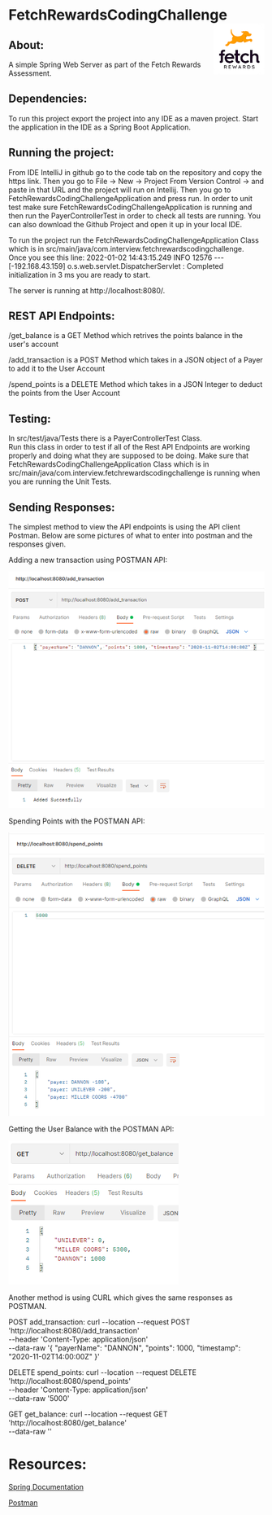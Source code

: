 # FetchRewardsCodingChallenge <img align="right" width="100" height="100" src="images/FetchRewards.PNG">

## About:

A simple Spring Web Server as part of the Fetch Rewards Assessment.

## Dependencies:

To run this project export the project into any IDE as a maven project.  Start the application in the IDE as a Spring Boot Application.

## Running the project:

From IDE IntelliJ in github go to the code tab on the repository and copy the https link.
Then you go to File -> New -> Project From Version Control -> and paste in that URL and the project will run on Intellij.
Then you go to FetchRewardsCodingChallengeApplication and press run.
In order to unit test make sure FetchRewardsCodingChallengeApplication is running and then run the PayerControllerTest in order to check all tests are running.
You can also download the Github Project and open it up in your local IDE.

To run the project run the FetchRewardsCodingChallengeApplication Class which is in src/main/java/com.interview.fetchrewardscodingchallenge.  
Once you see this line:
2022-01-02 14:43:15.249  INFO 12576 --- [-192.168.43.159] o.s.web.servlet.DispatcherServlet        : Completed initialization in 3 ms you are ready to start.

The server is running at http://localhost:8080/.

## REST API Endpoints:

/get_balance is a GET Method which retrives the points balance in the user's account

/add_transaction is a POST Method which takes in a JSON object of a Payer to add it to the User Account

/spend_points is a DELETE Method which takes in a JSON Integer to deduct the points from the User Account

## Testing:
In src/test/java/Tests there is a PayerControllerTest Class.  
Run this class in order to test if all of the Rest API Endpoints are working properly and doing what they are
supposed to be doing.
Make sure that FetchRewardsCodingChallengeApplication Class which is in src/main/java/com.interview.fetchrewardscodingchallenge is running when you are running the Unit Tests.

## Sending Responses:
The simplest method to view the API endpoints is using the API client Postman.  Below are some pictures of what to enter into postman and the responses given.

Adding a new transaction using POSTMAN API:

![Screenshot](images/Add_Transaction_POSTMAN.PNG)

Spending Points with the POSTMAN API:

![Screenshot](images/Spend_Points_POSTMAN.PNG)

Getting the User Balance with the POSTMAN API:

![Screenshot](images/Get_Balance_POSTMAN.PNG)


Another method is using CURL which gives the same responses as POSTMAN.


POST add_transaction:
curl --location --request POST 'http://localhost:8080/add_transaction' \
--header 'Content-Type: application/json' \
--data-raw '{ "payerName": "DANNON", "points": 1000, "timestamp": "2020-11-02T14:00:00Z" }'


DELETE spend_points:
curl --location --request DELETE 'http://localhost:8080/spend_points' \
--header 'Content-Type: application/json' \
--data-raw '5000'


GET get_balance:
curl --location --request GET 'http://localhost:8080/get_balance' \
--data-raw ''

# Resources:

[Spring Documentation](https://spring.io/projects/spring-boot)

[Postman](https://www.postman.com/)
